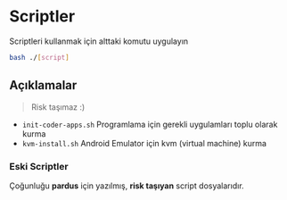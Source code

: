 # Scriptler

Scriptleri kullanmak için alttaki komutu uygulayın

```bash
bash ./[script]
``` 

## Açıklamalar

> Risk taşımaz :)

* `init-coder-apps.sh` Programlama için gerekli uygulamları toplu olarak kurma
* `kvm-install.sh` Android Emulator için kvm (virtual machine) kurma

### Eski Scriptler

Çoğunluğu **pardus** için yazılmış, **risk taşıyan** script dosyalarıdır.